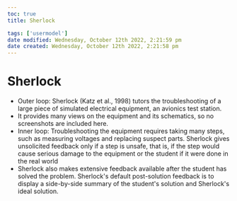 ```yaml
---
toc: true
title: Sherlock

tags: ['usermodel']
date modified: Wednesday, October 12th 2022, 2:21:59 pm
date created: Wednesday, October 12th 2022, 2:21:58 pm
---
```


# Sherlock


- Outer loop: Sherlock (Katz et al., 1998) tutors the troubleshooting of a large piece of simulated electrical equipment, an avionics test station.
- It provides many views on the equipment and its schematics, so no screenshots are included here.
- Inner loop: Troubleshooting the equipment requires taking many steps, such as measuring voltages and replacing suspect parts. Sherlock gives unsolicited feedback only if a step is unsafe, that is, if the step would cause serious damage to the equipment or the student if it were done in the real world
- Sherlock also makes extensive feedback available after the student has solved the problem. Sherlock's default post-solution feedback is to display a side-by-side summary of the student's solution and Sherlock's ideal solution.



